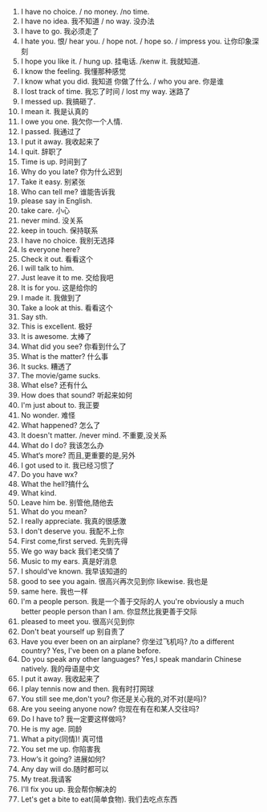 1. I have no choice. / no money. /no time.
2. I have no idea. 我不知道 / no way. 没办法 
3. I have to go. 我必须走了 
4. I hate you. 恨/ hear you. / hope not. / hope so. / impress you. 让你印象深刻
5. I hope you like it. / hung up. 挂电话. /kenw it. 我就知道.
6. I know the feeling. 我懂那种感觉
7. I know what you did. 我知道 你做了什么. / who you are. 你是谁
8. I lost track of time. 我忘了时间 / lost my way. 迷路了
9. I messed up. 我搞砸了.
10. I mean it. 我是认真的
11. I owe you one. 我欠你一个人情.
12. I passed. 我通过了
13. I put it away. 我收起来了
14. I quit. 辞职了
15. Time is up. 时间到了
16. Why do you late? 你为什么迟到
17. Take it easy. 别紧张
18. Who can tell me? 谁能告诉我
19. please say in English.
20. take care. 小心
21. never mind. 没关系
22. keep in touch. 保持联系
23. I have no choice. 我别无选择
24. Is everyone here?
25. Check it out. 看看这个
26. I will talk to him. 
27. Just leave it to me. 交给我吧
28. It is for you. 这是给你的
29. I made it. 我做到了
30. Take a look at this. 看看这个
31. Say sth.
32. This is excellent. 极好
33. It is awesome. 太棒了
34. What did you see? 你看到什么了
35. What is the matter? 什么事
36. It sucks. 糟透了
37. The movie/game sucks.
38. What else? 还有什么
39. How does that sound? 听起来如何
40. I'm just about to. 我正要
41. No wonder. 难怪
42. What happened? 怎么了
43. It doesn't matter. /never mind. 不重要,没关系
44. What do I do? 我该怎么办
45. What‘s more? 而且,更重要的是,另外
46. I got used to it. 我已经习惯了
47. Do you have wx?
48. What the hell?搞什么
49. What kind. 
50. Leave him be. 别管他,随他去
51. What do you mean?
52. I really  appreciate. 我真的很感激
53. I don't deserve you. 我配不上你
54. First come,first served. 先到先得
55. We go way back 我们老交情了
56. Music to my ears. 真是好消息
57. I should‘ve known. 我早该知道的
58. good to see you again. 很高兴再次见到你   likewise. 我也是
59. same here. 我也一样
60. I'm a people person. 我是一个善于交际的人
you're obviously a much better people person than I am. 你显然比我更善于交际 
61. pleased to meet you. 很高兴见到你
62. Don't beat yourself up 别自责了
63. Have you ever been    on an airplane? 你坐过飞机吗? /to a different country?
Yes, I've been on a plane before.
64. Do you speak any other languages?
Yes,I speak mandarin Chinese natively. 我的母语是中文
65. I put it away. 我收起来了
66. I play tennis now and then. 我有时打网球
67. You still see me,don't you? 你还是关心我的,对不对(是吗)?
68. Are you seeing anyone now? 你现在有在和某人交往吗?
69. Do I have to? 我一定要这样做吗?
70. He is my age. 同龄
71. What a pity(同情)! 真可惜
72. You set me up. 你陷害我
73. How‘s it going? 进展如何?
74. Any day will do.随时都可以
75. My treat.我请客
76. I'll fix you up. 我会帮你解决的
77. Let's get a bite to eat(简单食物). 我们去吃点东西

 